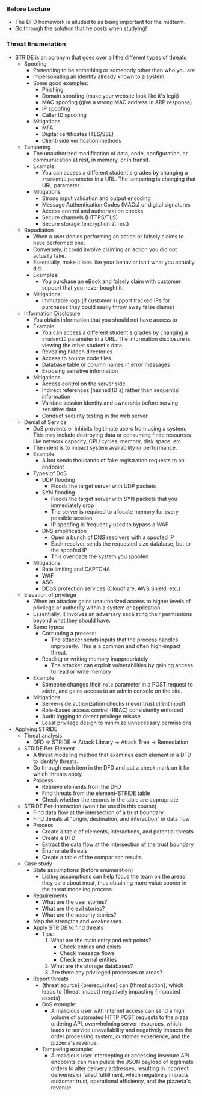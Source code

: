 ### Before Lecture
- The DFD homework is alluded to as being important for the midterm.
- Go through the solution that he posts when studying!

### Threat Enumeration
- STRIDE is an acronym that goes over all the different types of threats 
	- Spoofing
		- Pretending to be something or somebody other than who you are
		- Impersonating an identity already known to a system
		- Some good examples:
			- Phishing
			- Domain spoofing (make your website look like it's legit)
			- MAC spoofing (give a wrong MAC address in ARP response)
			- IP spoofing
			- Caller ID spoofing
		- Mitigations
			- MFA
			- Digital certificates (TLS/SSL)
			- Client-side verification methods
	- Tampering
		- The unauthorized modification of data, code, configuration, or communication at rest, in memory, or in transit.
		- Example:
			- You can access a different student's grades by changing a `studentID` parameter in a URL. The tampering is changing that URL parameter.
		- Mitigations
			- Strong input validation and output encoding
			- Message Authentication Codes (MACs) or digital signatures
			- Access control and authorization checks
			- Secure channels (HTTPS/TLS)
			- Secure storage (encryption at rest)
	- Repudiation
		- When a user denies performing an action or falsely claims to have performed one.
		- Conversely, it could involve claiming an action you did not actually take.
		- Essentially, make it look like your behavior isn't what you actually did. 
		- Examples:
			- You purchase an eBook and falsely claim with customer support that you never bought it. 
		- Mitigations:
			- Immutable logs (if customer support tracked IPs for purchases they could easily throw away false claims)
	- Information Disclosure
		- You obtain information that you should not have access to
		- Example
			- You can access a different student's grades by changing a `studentID` parameter in a URL. The information disclosure is viewing the other student's data.
			- Revealing hidden directories
			- Access to source code files
			- Database table or column names in error messages
			- Exposing sensitive information
		- Mitigations
			- Access control on the server side
			- Indirect references (hashed ID's) rather than sequential information
			- Validate session identity and ownership before serving sensitive data
			- Conduct security testing in the web server
	- Denial of Service
		- DoS prevents or inhibits legitimate users from using a system. This may include destroying data or consuming finite resources like network capacity, CPU cycles, memory, disk space, etc.
		- The intent is to impact system availability or performance.
		- Example
			- A bot sends thousands of fake registration requests to an endpoint
		- Types of DoS
			- UDP flooding
				- Floods the target server with UDP packets
			- SYN flooding
				- Floods the target server with SYN packets that you immediately drop
				- The server is required to allocate memory for every possible session
				- IP spoofing is frequently used to bypass a WAF
			- DNS amplification
				- Open a bunch of DNS resolvers with a spoofed IP
				- Each resolver sends the requested size database, but to the spoofed IP
				- This overloads the system you spoofed
		- Mitigations
			- Rate limiting and CAPTCHA
			- WAF
			- ASG
			- DDoS protection services (Cloudflare, AWS Shield, etc.)
	- Elevation of privilege
		- When an attacker gains unauthorized access to higher levels of privilege or authority within a system or application.
		- Essentially, it involves an adversary escalating their permissions beyond what they should have.
		- Some types:
			- Corrupting a process:
				- The attacker sends inputs that the process handles improperly. This is a common and often high-impact threat.
			- Reading or writing memory inappropriately
				- The attacker can exploit vulnerabilities by gaining access to read or write memory
		- Example
			- Someone changes their `role` parameter in a POST request to `admin`, and gains access to an admin console on the site.
		- Mitigations
			- Server-side authorization checks (never trust client input)
			- Role-based access control (RBAC) consistently enforced
			- Audit logging to detect privilege misuse
			- Least privilege design to minimize unnecessary permissions
- Applying STRIDE
	- Threat analysis
		- DFD -> STRIDE -> Attack Library -> Attack Tree -> Remediation
	- STRIDE Per-Element
		- A threat modeling method that examines each element in a DFD to identify threats.
		- Go through each item in the DFD and put a check mark on it for which threats apply.
		- Process
			- Retrieve elements from the DFD
			- Find threats from the element-STRIDE table
			- Check whether the records in the table are appropriate
	- STRIDE Per-Interaction (won't be used in this course)
		- Find data flow at the intersection of a trust boundary
		- Find threats at "origin, destination, and interaction" in data flow
		- Process
			- Create a table of elements, interactions, and potential threats
			- Create a DFD
			- Extract the data flow at the intersection of the trust boundary
			- Enumerate threats
			- Create a table of the comparison results
	- Case study
		- State assumptions (before enumeration)
			- Listing assumptions can help focus the team on the areas they care about most, thus obtaining more value sooner in the threat modeling process.
		- Requirements
			- What are the user stories?
			- What are the evil stories?
			- What are the security stories?
		- Map the strengths and weaknesses
		- Apply STRIDE to find threats
			- Tips:
				1. What are the main entry and exit points?
					- Check entries and exists
					- Check message flows
					- Check external entities
				2. What are the storage databases?
				3. Are there any privileged processes or areas?
		- Report threats
			- {threat source} {prerequisites} can {threat action}, which leads to {threat impact} negatively impacting {impacted assets}
			- DoS example:
				- A malicious user with internet access can send a high volume of automated HTTP POST requests to the pizza ordering API, overwhelming server resources, which leads to service unavailability and negatively impacts the order processing system, customer experience, and the pizzeria's revenue.
			- Tampering example:
				- A malicious user intercepting or accessing insecure API endpoints can manipulate the JSON payload of legitimate orders to alter delivery addresses, resulting in incorrect deliveries or failed fulfillment, which negatively impacts customer trust, operational efficiency, and the pizzeria's revenue.